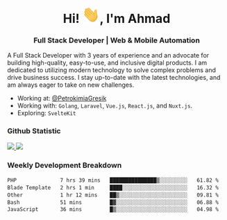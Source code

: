 <h1 align="center">Hi! <img src="https://raw.githubusercontent.com/ABSphreak/ABSphreak/master/gifs/Hi.gif" width="40px" />, I'm Ahmad</h1>


<h3 align="center">Full Stack Developer | Web & Mobile Automation </h3>

A Full Stack Developer with 3 years of experience and an advocate for building high-quality, easy-to-use, and inclusive digital products. I am dedicated to utilizing modern technology to solve complex problems and drive business success. I stay up-to-date with the latest technologies, and am always eager to take on new challenges.


- Working at: [@PetrokimiaGresik](https://petrokimia-gresik.com)
- Working with: `Golang`, `Laravel`, `Vue.js`, `React.js`, and `Nuxt.js`.
- Exploring: `SvelteKit`

  
### Github Statistic
<p align="left">
<a href="https://github.com/ahmadlaiq97">
  <img height="180em" src="https://github-readme-stats-eight-theta.vercel.app/api?username=ahmadlaiq&show_icons=true&theme=algolia&include_all_commits=true&count_private=true"/>
  <img height="180em" src="https://github-readme-stats-eight-theta.vercel.app/api/top-langs/?username=ahmadlaiq&layout=compact&langs_count=8&theme=algolia"/>
</a>
</p>


### Weekly Development Breakdown
<!--START_SECTION:waka-->

```txt
PHP              7 hrs 39 mins   ███████████████▒░░░░░░░░░   61.82 %
Blade Template   2 hrs 1 min     ████░░░░░░░░░░░░░░░░░░░░░   16.32 %
Other            1 hr 12 mins    ██▒░░░░░░░░░░░░░░░░░░░░░░   09.81 %
Bash             51 mins         █▓░░░░░░░░░░░░░░░░░░░░░░░   06.88 %
JavaScript       36 mins         █▒░░░░░░░░░░░░░░░░░░░░░░░   04.98 %
```

<!--END_SECTION:waka-->
